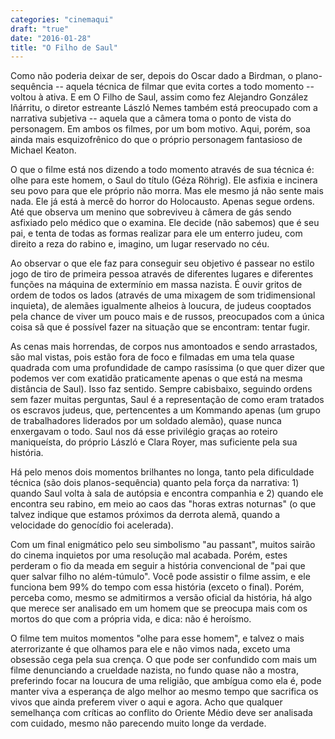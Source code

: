 ```yaml
---
categories: "cinemaqui"
draft: "true"
date: "2016-01-28"
title: "O Filho de Saul"
---
```

Como não poderia deixar de ser, depois do Oscar dado a Birdman, o plano-sequência -- aquela técnica de filmar que evita cortes a todo momento -- voltou à ativa. E em O Filho de Saul, assim como fez Alejandro González Iñárritu, o diretor estreante László Nemes também está preocupado com a narrativa subjetiva -- aquela que a câmera toma o ponto de vista do personagem. Em ambos os filmes, por um bom motivo. Aqui, porém, soa ainda mais esquizofrênico do que o próprio personagem fantasioso de Michael Keaton.

O que o filme está nos dizendo a todo momento através de sua técnica é: olhe para este homem, o Saul do título (Géza Röhrig). Ele asfixia e incinera seu povo para que ele próprio não morra. Mas ele mesmo já não sente mais nada. Ele já está à mercê do horror do Holocausto. Apenas segue ordens. Até que observa um menino que sobreviveu à câmera de gás sendo asfixiado pelo médico que o examina. Ele decide (não sabemos) que é seu pai, e tenta de todas as formas realizar para ele um enterro judeu, com direito a reza do rabino e, imagino, um lugar reservado no céu.

Ao observar o que ele faz para conseguir seu objetivo é passear no estilo jogo de tiro de primeira pessoa através de diferentes lugares e diferentes funções na máquina de extermínio em massa nazista. É ouvir gritos de ordem de todos os lados (através de uma mixagem de som tridimensional inquieta), de alemães igualmente alheios à loucura, de judeus cooptados pela chance de viver um pouco mais e de russos, preocupados com a única coisa sã que é possível fazer na situação que se encontram: tentar fugir.

As cenas mais horrendas, de corpos nus amontoados e sendo arrastados, são mal vistas, pois estão fora de foco e filmadas em uma tela quase quadrada com uma profundidade de campo rasíssima (o que quer dizer que podemos ver com exatidão praticamente apenas o que está na mesma distância de Saul). Isso faz sentido. Sempre cabisbaixo, seguindo ordens sem fazer muitas perguntas, Saul é a representação de como eram tratados os escravos judeus, que, pertencentes a um Kommando apenas (um grupo de trabalhadores liderados por um soldado alemão), quase nunca enxergavam o todo. Saul nos dá esse privilégio graças ao roteiro maniqueísta, do próprio László e Clara Royer, mas suficiente pela sua história.

Há pelo menos dois momentos brilhantes no longa, tanto pela dificuldade técnica (são dois planos-sequência) quanto pela força da narrativa: 1) quando Saul volta à sala de autópsia e encontra companhia e 2) quando ele encontra seu rabino, em meio ao caos das "horas extras noturnas" (o que talvez indique que estamos próximos da derrota alemã, quando a velocidade do genocídio foi acelerada).

Com um final enigmático pelo seu simbolismo "au passant", muitos sairão do cinema inquietos por uma resolução mal acabada. Porém, estes perderam o fio da meada em seguir a história convencional de "pai que quer salvar filho no além-túmulo". Você pode assistir o filme assim, e ele funciona bem 99% do tempo com essa história (exceto o final). Porém, perceba como, mesmo se admitirmos a versão oficial da história, há algo que merece ser analisado em um homem que se preocupa mais com os mortos do que com a própria vida, e dica: não é heroísmo.

O filme tem muitos momentos "olhe para esse homem", e talvez o mais aterrorizante é que olhamos para ele e não vimos nada, exceto uma obsessão cega pela sua crença. O que pode ser confundido com mais um filme denunciando a crueldade nazista, no fundo quase não a mostra, preferindo focar na loucura de uma religião, que ambígua como ela é, pode manter viva a esperança de algo melhor ao mesmo tempo que sacrifica os vivos que ainda preferem viver o aqui e agora. Acho que qualquer semelhança com críticas ao conflito do Oriente Médio deve ser analisada com cuidado, mesmo não parecendo muito longe da verdade.
